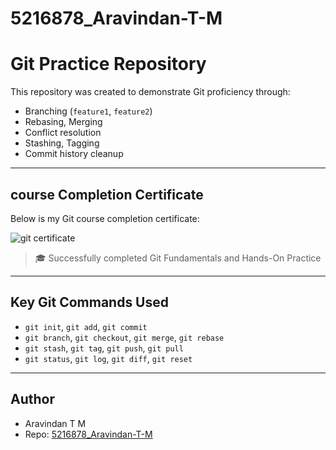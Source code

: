 # 5216878_Aravindan-T-M

# Git Practice Repository

This repository was created to demonstrate Git proficiency through:

- Branching (`feature1`, `feature2`)
- Rebasing, Merging
- Conflict resolution
- Stashing, Tagging
- Commit history cleanup

---

## course Completion Certificate

Below is my Git course completion certificate:

![git certificate](https://github.com/user-attachments/assets/319ec8d4-434e-4bf3-8d76-6445c5118b31)


> 🎓 Successfully completed Git Fundamentals and Hands-On Practice

---

## Key Git Commands Used

- `git init`, `git add`, `git commit`
- `git branch`, `git checkout`, `git merge`, `git rebase`
- `git stash`, `git tag`, `git push`, `git pull`
- `git status`, `git log`, `git diff`, `git reset`

---

## Author

- Aravindan T M  
- Repo: [5216878_Aravindan-T-M](https://github.com/Aravindtrix/5216878_Aravindan-T-M)
